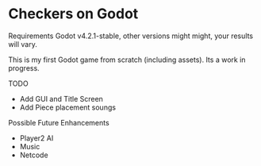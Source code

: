 # Checkers on Godot

Requirements Godot v4.2.1-stable, other versions might might, your results will vary.

This is my first Godot game from scratch (including assets).  Its a work in progress.

TODO 
 - Add GUI and Title Screen
 - Add Piece placement soungs

Possible Future Enhancements
- Player2 AI
- Music
- Netcode
